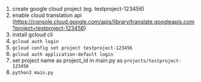 1. create google cloud project (eg. testproject-123456)
2. enable cloud translation api (https://console.cloud.google.com/apis/library/translate.googleapis.com?project=testproject-123456)
3. install gcloud cli
4. `gcloud auth login`
5. `gcloud config set project testproject-123456`
6. `gcloud auth application-default login`
7. set project name as project_id in main.py as `projects/testproject-123456`
8. `python3 main.py`
